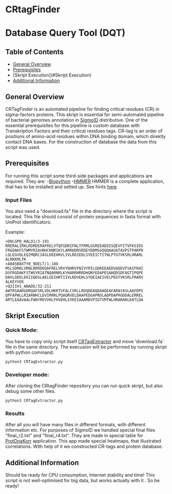 # CRtagFinder

# Database Query Tool (DQT)

## Table of Contents
* [General Overview](#General-Overview)
* [Prerequisites](#Prerequisites)
* [Skript Execution](#Skript Execution)
* [Additional Information](#Additional-Information)

## General Overview 
CRTagFinder is an automated pipeline for finding critical residues (CR) in sigma-factors proteins. This skript is essential for semi-automated pipeline
of bacterial genomes annotation in [SigmoID](https://github.com/nikolaichik/SigmoID) distributive. One of the essential prerequisites for this pipeline
is custom database with Transkription Factors and their critical residues tags. CR-tag is an order of positions of amino-acid residues within DNA binding
domain, which direktly contact DNA bases. For the construction of database the data from this script was used.

## Prerequisites
For running this script some third-side packages and applications are required. They are: 
-[Biopython](https://biopython.org/)
-[HMMER](http://hmmer.org/)
HMMER is a complete application, that has to be installed and setted up. See hints [here](http://hmmer.org/download.html).

### Input Files

You also need a "download.fa" file in the directory where the script is located. This file should consist of protein sequences in fasta format with
UniProt identificators.

Example:
```
>D0LGP0_HALO1/3-191
RRERALIRKLRDRDERAFRELVTQFGDRIFNLTFRMLGSREEAEDISQEVFITVFKSIDS
FRGDAKFSTWMYRIAVNHCKNRIKYLARRHDRSRDEYDDMSGQQQAAGATAVPSTPARPD
LQLEGVQLEQIMQRCIASLDEEHRVLIVLRDIEDLSYEEICTITNLPTGTVKSRLHRARL
ALRKKMLTK
>A0A5B8XTY0_9DELT/1-188
MSLSDRKLVRNLRRRDEDAFRELVRVYQHRVFNIVYRILGDREEAEDVAQEVFVAIFKHI
DSFRGDAKFSTWVYRIATNQARNRLKYHARRHRRDHQNYEDAPESAHQDSDFAGTIPQPE
DAVLGRELEKIIQEGLAELGEIHRTIIVLRDVEHLSYQEIAEIVELPEGTVKSRLFRARV
ALKEYVEK
>Q2IIH1_ANADE/32-211
AWTRSAARGDRQAFSRLVDLHKRTVFALCVRLLRDQDEAQDAAQEAFARAYASLAAFDPS
QPFAPWLLRIARNHCLDVIRRRLPQAQRVELDAAPEDGAPRDLADPDAPRGDDALERREL
ARTLEAAVAALPANYREVVHLFHVEHLSYKEIAAAMDVPIGTVMTWLHRARARLKATLDA
```

## Skript Execution
### Quick Mode:
You have to copy only script itself [CRTagExtractor](https://github.com/gromdimon/CRtagFinder/blob/main/CRTagExtractor.py) and move 'download.fa' file in
the same directory. The execusion will be performed by running skript with python command:
```
python3 CRTagExtractor.py
```

### Developer mode:
After cloning the CRtagFinder repository you can run quick skript, but also debug some other files.
```
python3 CRTagExtractor.py
```

### Results
After all you will have many files in different formats, with different information etc. For purposes of SigmoID we handled special final files
"final_r2.txt" and "final_r4.txt". They are made in special table for [ProtDnaKorr](http://bioinf.fbb.msu.ru/Prot-DNA-Korr/) application. This app made
special heatmaps, that illustrated correlations. With help of it we constructed CR-tags and protein database.


## Additional Information

Should be ready for CPU consumption, Internet stability and time! This script is not well-optimised for big data, but works actually with it..
So be ready!


